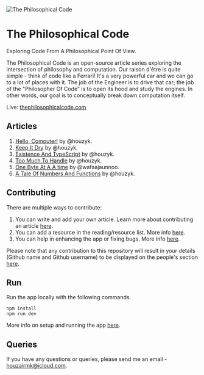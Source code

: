 ![The Philosophical Code](https://github.com/houzyk/thephilosophicalcode/assets/88334281/de7a3b10-3abe-4b13-952f-759b5449fdbd)

# The Philosophical Code

Exploring Code From A Philosophical Point Of View.

The Philosophical Code is an open-source article series exploring the intersection of philosophy and computation. Our raison d'être is quite simple - think of code like a Ferrari! It's a very powerful car and we can go to a lot of places with it. The job of the Engineer is to drive that car; the job of the "Philosopher Of Code" is to open its hood and study the engines. In other words, our goal is to conceptually break down computation itself.

Live: [thephilosophicalcode.com](https://thephilosophicalcode.com)

## Articles

1. [Hello, Computer!](https://thephilosophicalcode.com/articles/hello-computer/) by @houzyk.
2. [Keep It Dry](https://thephilosophicalcode.com/articles/keep-it-dry/) by @houzyk.
3. [Existence And TypeScript](https://thephilosophicalcode.com/articles/existence-and-typescript/) by @houzyk.
4. [Too Much To Handle](https://thephilosophicalcode.com/articles/too-much-to-handle/) by @houzyk.
5. [One Byte At A A time](https://thephilosophicalcode.com/articles/one-byte-at-a-time/) by @wafaajaunnoo.
6. [A Tale Of Numbers And Functions](https://thephilosophicalcode.com/articles/a-tale-of-numbers-and-functions) by @houzyk.

## Contributing

There are multiple ways to contribute:

1. You can write and add your own article. Learn more about contributing an article [here](./docs/contributing-an-article.md).
2. You can add a resource in the reading/resource list. More info [here](./docs/contributing-in-stuff.md).
3. You can help in enhancing the app or fixing bugs. More info [here](./docs/contributing.md).

Please note that any contribution to this repository will result in your details (Github name and Github username) to be displayed on the people's section [here](https://thephilosophicalcode.com/people/).

## Run

Run the app locally with the following commands.

```
npm install
npm run dev
```

More info on setup and running the app [here](./docs/run.md).

## Queries

If you have any questions or queries, please send me an email - houzairmk@icloud.com.
